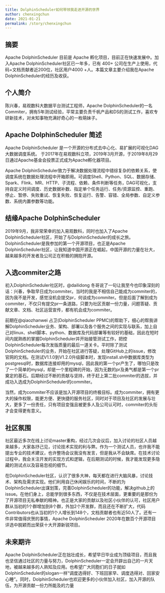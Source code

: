 ```yaml
---
title: DolphinScheduler如何带领我走进开源的世界
author: chenxingchun
date: 2021-01-21
permalink: /story/chenxingchun
---
```


## 摘要

Apache DolphinScheduler 目前是 Apache 孵化项目，目前正在快速发展中。加入Apache DolphinScheduler社区已一年多，已有 400+ 公司在生产上使用，代码+文档贡献者近200位，社区用户4000 +人。本篇文章主要介绍我在Apache DolphinScheduler的经历及收获。

## 个人简介

陈兴春，易观数科大数据平台测试工程师，Apache DolphinScheduler的一名 Commiter，拥有5年测试经验，平常主要负责千帆产品和DS的测试工作，喜欢专研新技术，对未知事物充满好奇心的一枚萌妹子。


## Apache DolphinScheduler 简述

Apache DolphinScheduler 是一个开源的分布式去中心化、易扩展的可视化DAG大数据调度系统。 于2017年在易观数科立项，2019年3月开源，于2019年8月29日通过Apache基金会投票正式成为Apache孵化器项目。

Apache DolphinScheduler致力于解决数据处理流程中错综复杂的依赖关系，使调度系统在数据处理流程中开箱即用。可调度Shell、Python、SQL、数据存储、Spark、Flink、MR、HTTP、子流程、依赖、条件判断等任务，DAG可视化，支持自定义时间调度、历史数据补数、指定单个任务运行、任务/资源监控、重跑、停止、暂停、失败重试、恢复失败、恢复运行、告警、容错、全局参数、自定义参数、系统内置参数等功能。


## 结缘Apache DolphinScheduler

2019年9月，我非常荣幸的加入易观数科，同时也加入了Apache DolphinScheduler社区，开始了与DolphinScheduler的成长之旅。DolphinScheduler是我参加的第一个开源项目，也正是Apache DolphinScheduler社区，让我知道中国开源正在崛起，中国开源的力量在壮大，越来越多的开发者及公司正在积极的拥抱开源。

## 入选commiter之路

初入DolphinScheduler社区时，@dailidong 冬哥说了一句让我至今也印象深刻的话：兴春，争取早日成为commiter。当时的我是不相信自己能成为commiter的，因为我不是开发，感觉没机会提交pr，何谈成为commiter。但是后面了解到成为commiter，不仅只有提交pr一条道路，只要为社区贡献一份力量，问题答疑、贡献文章、文档、社区运营宣传，都有机会成为commiter。

前期在@qiaozhanwei 占卫(DolphinScheduler PPMC)的帮助下，细心的帮我讲解DolphinScheduler业务、架构、部署以及各个服务之间的实现与联系，加上自己对linux、shell脚本、python、数据库及代码部署等有较好的基础，因此在短时间内就熟练的掌握DolphinScheduler并开始接管测试工作，把控DolphinScheduler每次发版质量的最后一道关卡。平时除了测试DolphinScheduler的业务，开始在社区进行答疑，处理GitHub上的issue，修改官网的文档。在测试V1.1.0到V1.2.0升级脚本时，发现install.sh中数据库类型为postgresql时，数据库连接却用的mysql，因此我的第一个pr产生了，哪怕只是改了一个简单的mysql，却是一个里程碑的开始，因为无数的pr及勇气都是第一个pr奠定的基石。后期经过不断的贡献与坚持，终于赶上第二批commiter的选拔，并成功入选成为DolphinScheduler的commiter。

当然，成为commiter不应该是加入开源项目的终极目标。成为commiter，拥有更大的操作权限，能更方便、更快捷的服务社区，同时对于项目及社区的发展与壮大，更多了一份责任，只有项目变强且被更多人及公司认可时，commiter的头衔才会变得更有意义。

## 社区氛围

社区最近多次在线上讨论master重构，经过几次会议后，加入讨论的社区人员越来越多，大家各抒己见，讨论技术实现的利与弊。作为一个测试人员，也许我不能提出专业的技术建议，也许整场会议我没有发言，但是我从不会缺席。在技术讨论过程中，我会关注开发的实现方式和逻辑，在后期测试的时候，我才能发现更多隐藏的测试点以及容易忽视的细节。

在DolphinScheduler社区，认识了很多大神，每天都在进行大脑风暴，讨论技术、架构及需求实现。他们利用自己休闲娱乐的时间，不断的为DolphinScheduler出谋划策，完善DolphinScheduler的功能，解决github上的issue。在他们身上，总能学到很多东西，不仅是在技术层面，更重要的是那份为了开源项目无私奉献的精神。也正是大家的贡献以及社区小伙伴的认可，社区用户群从当初的1个群增加到8个群，外加2个开发群，而且还在不断扩大，代码Contributors也从当初的1个人增长到148个，文档贡献者也有近50人了。还有一件非常值得庆贺的事情，Apache DolphinScheduler 2020年在数百个开源项目评选中脱颖而出荣获十大开源新锐项目。


## 未来期许

Apache DolphinScheduler正在拙壮成长，希望早日毕业成为顶级项目，而且我也坚信通过社区的力量与努力，DolphinScheduler一定会开辟出自己的一片天地，被越来越多的人熟知及应用。也希望广大同胞们的日子就如DolphinScheduler的slogan一样“调度选得好、下班回家早、调度选得对、回家安心睡”。同时，DolphinScheduler也欢迎更多的小伙伴加入社区，加入开源的队伍，为开源贡献一份力所能及的力量